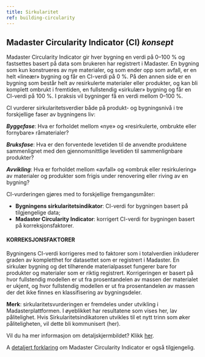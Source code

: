 ```yaml
---
title: Sirkularitet
ref: building-circularity
---
```


## Madaster Circularity Indicator (CI) _konsept_
Madaster Circularity Indicator gir hver bygning en verdi på 0–100 % og fastsettes basert på data som brukeren har registrert i Madaster. En bygning som kun konstrueres av nye materialer, og som ender opp som avfall, er en helt «lineær» bygning og får en CI-verdi på 0 %. På den annen side er en bygning som består helt av resirkulerte materialer eller produkter, og kan bli komplett ombrukt i fremtiden, en fullstendig «sirkulær» bygning og får en CI-verdi på 100 %. I praksis vil bygninger få en verdi mellom 0–100 %.

CI vurderer sirkularitetsverdier både på produkt- og bygningsnivå i tre forskjellige faser av bygningens liv:

__*Byggefase*__: Hva er forholdet mellom «nye» og «resirkulerte, ombrukte eller fornybare» råmaterialer?

__*Bruksfase*__: Hva er den forventede levetiden til de anvendte produktene sammenlignet med den gjennomsnittlige levetiden til sammenlignbare produkter?

__*Avvikling*__: Hva er forholdet mellom «avfall» og «ombruk eller resirkulering» av materialer og produkter som frigis under renovering eller riving av en bygning?

CI-vurderingen gjøres med to forskjellige fremgangsmåter:

- **Bygningens sirkularitetsindikator**: CI-verdi for bygningen basert på tilgjengelige data;
- **Madaster Circularity Indicator**: korrigert CI-verdi for bygningen basert på korreksjonsfaktorer.


#### KORREKSJONSFAKTORER
Bygningens CI-verdi korrigeres med to faktorer som i totalverdien inkluderer graden av kompletthet for datasettet som er registrert i Madaster. En sirkulær bygning og det tilhørende materialpasset fungerer bare for produkter og materialer som er riktig registrert. Korrigeringen er basert på hvor fullstendig modellen er ut fra prosentandelen av massen der materialet er ukjent, og hvor fullstendig modellen er ut fra prosentandelen av massen der det ikke finnes en klassifisering av bygningsdeler.

**Merk**: sirkularitetsvurderingen er fremdeles under utvikling i Madasterplattformen. I øyeblikket har resultatene som vises her, lav pålitelighet. Hvis Sirkularitetsindikatoren utvikles til et nytt trinn som øker påliteligheten, vil dette bli kommunisert (her).

Vil du ha mer informasjon om detaljskjermbildet? Klikk <a href="/building-circularity-detail">her</a>.

A <a href="/files/Madaster_Circularity_Indicator_explained_v1.1.pdf">detaljert forklaring</a> om Madaster Circularity Indicator er også tilgjengelig.
